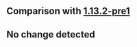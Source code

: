 ## Comparison with [1.13.2-pre1](https://github.com/PixiGeko/Minecraft-generated-data/tree/1.13.2-pre1)



## No change detected